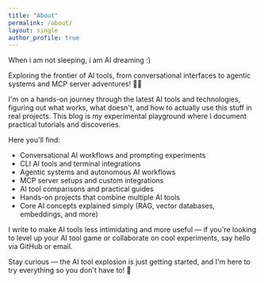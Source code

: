 ```yaml
---
title: "About"
permalink: /about/
layout: single
author_profile: true
---
```


<div class="about-content">
When i am not sleeping, i am AI dreaming :)

Exploring the frontier of AI tools, from conversational interfaces to agentic systems and MCP server adventures! 🤖✨

I'm on a hands-on journey through the latest AI tools and technologies, figuring out what works, what doesn't, and how to actually use this stuff in real projects. This blog is my experimental playground where I document practical tutorials and discoveries.

Here you'll find:

- Conversational AI workflows and prompting experiments
- CLI AI tools and terminal integrations
- Agentic systems and autonomous AI workflows
- MCP server setups and custom integrations
- AI tool comparisons and practical guides
- Hands-on projects that combine multiple AI tools
- Core AI concepts explained simply (RAG, vector databases, embeddings, and more)

I write to make AI tools less intimidating and more useful — if you're looking to level up your AI tool game or collaborate on cool experiments, say hello via GitHub or email.

Stay curious — the AI tool explosion is just getting started, and I'm here to try everything so you don't have to! 🚀
</div>
